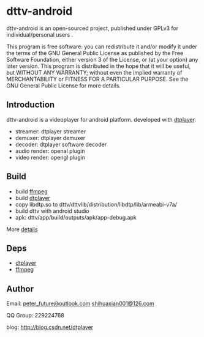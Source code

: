 # dttv-android

dttv-android is an open-sourced project, published under GPLv3 for individual/personal users .

This program is free software: you can redistribute it and/or modify it under the terms of the GNU General Public License as published by the Free Software Foundation, either version 3 of the License, or (at your option) any later version. This program is distributed in the hope that it will be useful, but WITHOUT ANY WARRANTY; without even the implied warranty of MERCHANTABILITY or FITNESS FOR A PARTICULAR PURPOSE. See the GNU General Public License for more details.

## Introduction

dttv-android is a videoplayer for android platform.
developed with  [dtplayer](https://github.com/peterfuture/dtplayer_c).

* streamer:     dtplayer streamer
* demuxer:      dtplayer demuxer
* decoder:      dtplayer software decoder
* audio render: openal plugin
* video render: opengl plugin


## Build

>
* build [ffmpeg](https://github.com/peterfuture/ffmpeg_android)
* build [dtplayer](https://github.com/peterfuture/dtplayer_c)
* copy libdtp.so to dttv/dttvlib/distribution/libdtp/lib/armeabi-v7a/
* build dttv with android studio
* apk: dttv/app/build/outputs/apk/app-debug.apk

More [details](https://github.com/peterfuture/dttv-android/wiki/2-%E7%BC%96%E8%AF%91dttv-android)


## Deps

>
* [dtplayer](https://github.com/peterfuture/dtplayer_c)
* [ffmpeg](https://github.com/peterfuture/ffmpeg_android)


## Author

>
Email: peter_future@outlook.com  shihuaxian001@126.com
>
QQ Group: 229224768
>
blog: http://blog.csdn.net/dtplayer
